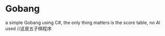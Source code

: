 Gobang
======

a simple Gobang using C#, the only thing matters is the score table, no AI used
//这是五子棋程序
